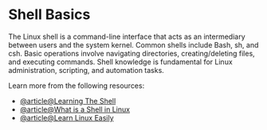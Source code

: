 # Shell Basics

The Linux shell is a command-line interface that acts as an intermediary between users and the system kernel. Common shells include Bash, sh, and csh. Basic operations involve navigating directories, creating/deleting files, and executing commands. Shell knowledge is fundamental for Linux administration, scripting, and automation tasks.

Learn more from the following resources:

- [@article@Learning The Shell](https://www.linuxcommand.org/lc3_lts0010.php)
- [@article@What is a Shell in Linux](https://linuxsimply.com/what-is-a-shell-linux/)
- [@article@Learn Linux Easily](https://linuxjourney.com)
